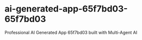 # ai-generated-app-65f7bd03-65f7bd03
Professional AI Generated App 65f7bd03 built with Multi-Agent AI
